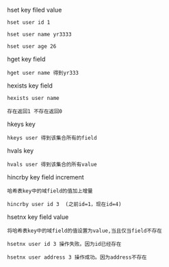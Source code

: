 hset key filed value

    hset user id 1

    hset user name yr3333

    hset user age 26

hget key field

    hget user name 得到yr333

hexists key field

    hexists user name

    存在返回1 不存在返回0

hkeys key

    hkeys user 得到该集合所有的field

hvals key

    hvals user 得到该集合的所有value


hincrby key field increment

    哈希表key中的域field的值加上增量

    hincrby user id 3  (之前id=1，现在id=4)

hsetnx key field value

    将哈希表key中的域field的值设置为value,当且仅当field不存在

    hsetnx user id 3 操作失败。因为id已经存在

    hsetnx user address 3 操作成功。因为address不存在

